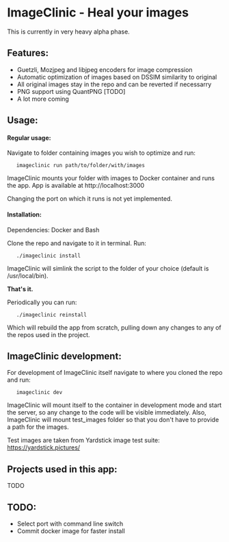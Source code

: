 # ImageClinic - Heal your images

This is currently in very heavy alpha phase.

## Features: 
- Guetzli, Mozjpeg and libjpeg encoders for image compression
- Automatic optimization of images based on DSSIM similarity to original
- All original images stay in the repo and can be reverted if necessarry 
- PNG support using QuantPNG [TODO]
- A lot more coming 


## Usage:

#### Regular usage:

Navigate to folder containing images you wish to optimize and run:

       imageclinic run path/to/folder/with/images

ImageClinic mounts your folder with images to Docker container and runs the
app. App is available at http://localhost:3000

Changing the port on which it runs is not yet implemented.

#### Installation:

Dependencies: Docker and Bash

Clone the repo and navigate to it in terminal. Run:

       ./imageclinic install

ImageClinic will simlink the script to the folder of your choice (default is
/usr/local/bin).

**That's it.**

Periodically you can run:

       ./imageclinic reinstall

Which will rebuild the app from scratch, pulling down any changes to any of the
repos used in the project.


## ImageClinic development:

For development of ImageClinic itself navigate to where you cloned the repo and
run:

       imageclinic dev

ImageClinic will mount itself to the container in development mode and start
the server, so any change to the code will be visible immediately.
Also, ImageClinic will mount test_images folder so that you don't have to
provide a path for the images. 

Test images are taken from Yardstick image test suite: https://yardstick.pictures/

## Projects used in this app:

TODO


## TODO: 
- Select port with command line switch
- Commit docker image for faster install

